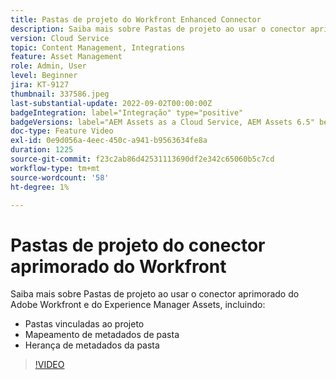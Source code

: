 ```yaml
---
title: Pastas de projeto do Workfront Enhanced Connector
description: Saiba mais sobre Pastas de projeto ao usar o conector aprimorado do Adobe Workfront e Experience Manager Assets.
version: Cloud Service
topic: Content Management, Integrations
feature: Asset Management
role: Admin, User
level: Beginner
jira: KT-9127
thumbnail: 337586.jpeg
last-substantial-update: 2022-09-02T00:00:00Z
badgeIntegration: label="Integração" type="positive"
badgeVersions: label="AEM Assets as a Cloud Service, AEM Assets 6.5" before-title="false"
doc-type: Feature Video
exl-id: 0e9d056a-4eec-450c-a941-b9563634fe8a
duration: 1225
source-git-commit: f23c2ab86d42531113690df2e342c65060b5c7cd
workflow-type: tm+mt
source-wordcount: '58'
ht-degree: 1%

---
```


# Pastas de projeto do conector aprimorado do Workfront

Saiba mais sobre Pastas de projeto ao usar o conector aprimorado do Adobe Workfront e do Experience Manager Assets, incluindo:

+ Pastas vinculadas ao projeto
+ Mapeamento de metadados de pasta
+ Herança de metadados da pasta

>[!VIDEO](https://video.tv.adobe.com/v/337586?quality=12&learn=on)
